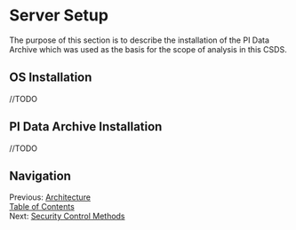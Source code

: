 # Server Setup

The purpose of this section is to describe the installation of the PI Data Archive which was used as the basis for the scope of analysis in this CSDS.  

## OS Installation
//TODO

## PI Data Archive Installation
//TODO

## Navigation
Previous: [Architecture](Architecture.md)  
[Table of Contents](Table%20of%20Contents.md)  
Next: [Security Control Methods](Security%20Control%20Methods.md)